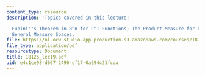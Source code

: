 ```yaml
---
content_type: resource
description: 'Topics covered in this lecture:

  Fubini''s Theorem in R^n for L^1 Functions; The Product Measure for Products of
  General Measure Spaces.'
file: https://ol-ocw-studio-app-production.s3.amazonaws.com/courses/18-125-measure-and-integration-fall-2003/e4c1ce98d6672490cf170a694c21fcda_18125_lec19.pdf
file_type: application/pdf
resourcetype: Document
title: 18125_lec19.pdf
uid: e4c1ce98-d667-2490-cf17-0a694c21fcda
---
```

